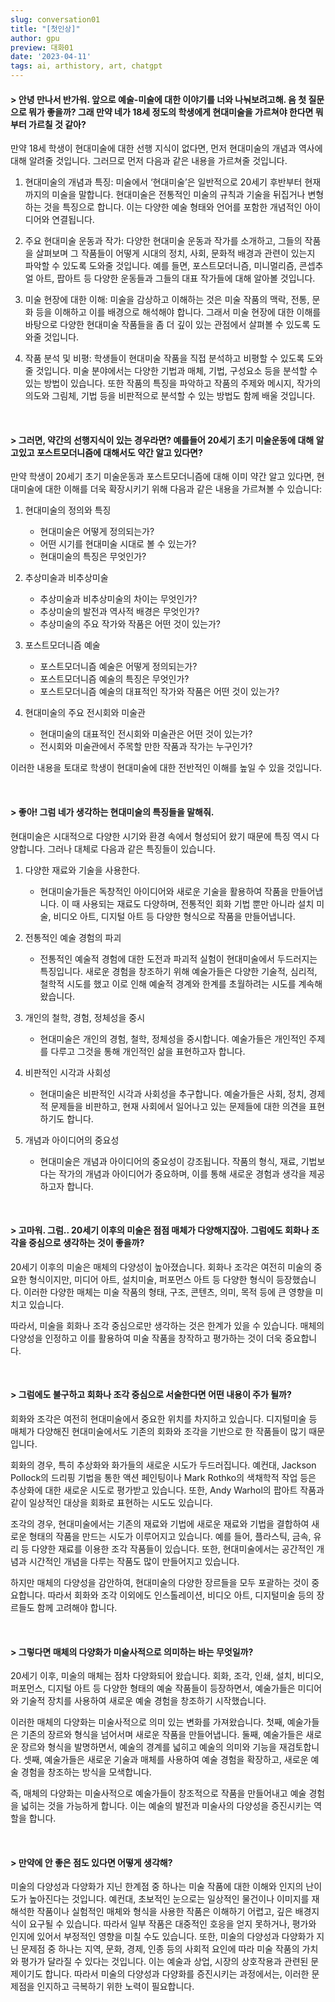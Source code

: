 ```yaml
---
slug: conversation01
title: "[첫인상]"
author: gpu
preview: 대화01
date: '2023-04-11'
tags: ai, arthistory, art, chatgpt
---
```


#### > 안녕 만나서 반가워. 앞으로 예술-미술에 대한 이야기를 너와 나눠보려고해. 음 첫 질문으로 뭐가 좋을까? 그래 만약 네가 18세 정도의 학생에게 현대미술을 가르쳐야 한다면 뭐부터 가르칠 것 같아?  

만약 18세 학생이 현대미술에 대한 선행 지식이 없다면, 먼저 현대미술의 개념과 역사에 대해 알려줄 것입니다. 그러므로 먼저 다음과 같은 내용을 가르쳐줄 것입니다.

1. 현대미술의 개념과 특징: 미술에서 ‘현대미술’은 일반적으로 20세기 후반부터 현재까지의 미술을 말합니다. 현대미술은 전통적인 미술의 규칙과 기술을 뒤집거나 변형하는 것을 특징으로 합니다. 이는 다양한 예술 형태와 언어를 포함한 개념적인 아이디어와 연결됩니다.

2. 주요 현대미술 운동과 작가: 다양한 현대미술 운동과 작가를 소개하고, 그들의 작품을 살펴보며 그 작품들이 어떻게 시대의 정치, 사회, 문화적 배경과 관련이 있는지 파악할 수 있도록 도와줄 것입니다. 예를 들면, 포스트모더니즘, 미니멀리즘, 콘셉추얼 아트, 팝아트 등 다양한 운동들과 그들의 대표 작가들에 대해 알아볼 것입니다.

3. 미술 현장에 대한 이해: 미술을 감상하고 이해하는 것은 미술 작품의 맥락, 전통, 문화 등을 이해하고 이를 배경으로 해석해야 합니다. 그래서 미술 현장에 대한 이해를 바탕으로 다양한 현대미술 작품들을 좀 더 깊이 있는 관점에서 살펴볼 수 있도록 도와줄 것입니다.

4. 작품 분석 및 비평: 학생들이 현대미술 작품을 직접 분석하고 비평할 수 있도록 도와줄 것입니다. 미술 분야에서는 다양한 기법과 매체, 기법, 구성요소 등을 분석할 수 있는 방법이 있습니다. 또한 작품의 특징을 파악하고 작품의 주제와 메시지, 작가의 의도와 그림체, 기법 등을 비판적으로 분석할 수 있는 방법도 함께 배울 것입니다.  

&nbsp;

#### > 그러면, 약간의 선행지식이 있는 경우라면? 예를들어 20세기 초기 미술운동에 대해 알고있고 포스트모더니즘에 대해서도 약간 알고 있다면?  

만약 학생이 20세기 초기 미술운동과 포스트모더니즘에 대해 이미 약간 알고 있다면, 현대미술에 대한 이해를 더욱 확장시키기 위해 다음과 같은 내용을 가르쳐볼 수 있습니다:

1. 현대미술의 정의와 특징
    * 현대미술은 어떻게 정의되는가?
    * 어떤 시기를 현대미술 시대로 볼 수 있는가?
    * 현대미술의 특징은 무엇인가?

2. 추상미술과 비추상미술
    * 추상미술과 비추상미술의 차이는 무엇인가?
    * 추상미술의 발전과 역사적 배경은 무엇인가?
    * 추상미술의 주요 작가와 작품은 어떤 것이 있는가?

3. 포스트모더니즘 예술
    * 포스트모더니즘 예술은 어떻게 정의되는가?
    * 포스트모더니즘 예술의 특징은 무엇인가?
    * 포스트모더니즘 예술의 대표적인 작가와 작품은 어떤 것이 있는가?

4. 현대미술의 주요 전시회와 미술관
    * 현대미술의 대표적인 전시회와 미술관은 어떤 것이 있는가?
    * 전시회와 미술관에서 주목할 만한 작품과 작가는 누구인가?

이러한 내용을 토대로 학생이 현대미술에 대한 전반적인 이해를 높일 수 있을 것입니다.  

&nbsp;

#### > 좋아! 그럼 네가 생각하는 현대미술의 특징들을 말해줘.  

현대미술은 시대적으로 다양한 시기와 환경 속에서 형성되어 왔기 때문에 특징 역시 다양합니다. 그러나 대체로 다음과 같은 특징들이 있습니다.

1. 다양한 재료와 기술을 사용한다.
    - 현대미술가들은 독창적인 아이디어와 새로운 기술을 활용하여 작품을 만들어냅니다. 이 때 사용되는 재료도 다양하며, 전통적인 회화 기법 뿐만 아니라 설치 미술, 비디오 아트, 디지털 아트 등 다양한 형식으로 작품을 만들어냅니다.

2. 전통적인 예술 경험의 파괴
    - 전통적인 예술적 경험에 대한 도전과 파괴적 실험이 현대미술에서 두드러지는 특징입니다. 새로운 경험을 창조하기 위해 예술가들은 다양한 기술적, 심리적, 철학적 시도를 했고 이로 인해 예술적 경계와 한계를 초월하려는 시도를 계속해왔습니다.

3. 개인의 철학, 경험, 정체성을 중시
    - 현대미술은 개인의 경험, 철학, 정체성을 중시합니다. 예술가들은 개인적인 주제를 다루고 그것을 통해 개인적인 삶을 표현하고자 합니다.

4. 비판적인 시각과 사회성
    - 현대미술은 비판적인 시각과 사회성을 추구합니다. 예술가들은 사회, 정치, 경제적 문제들을 비판하고, 현재 사회에서 일어나고 있는 문제들에 대한 의견을 표현하기도 합니다.

5. 개념과 아이디어의 중요성
    - 현대미술은 개념과 아이디어의 중요성이 강조됩니다. 작품의 형식, 재료, 기법보다는 작가의 개념과 아이디어가 중요하며, 이를 통해 새로운 경험과 생각을 제공하고자 합니다. 

&nbsp;

#### > 고마워. 그럼.. 20세기 이후의 미술은 점점 매체가 다양해지잖아. 그럼에도 회화나 조각을 중심으로 생각하는 것이 좋을까?  

20세기 이후의 미술은 매체의 다양성이 높아졌습니다. 회화나 조각은 여전히 미술의 중요한 형식이지만, 미디어 아트, 설치미술, 퍼포먼스 아트 등 다양한 형식이 등장했습니다. 이러한 다양한 매체는 미술 작품의 형태, 구조, 콘텐츠, 의미, 목적 등에 큰 영향을 미치고 있습니다.

따라서, 미술을 회화나 조각 중심으로만 생각하는 것은 한계가 있을 수 있습니다. 매체의 다양성을 인정하고 이를 활용하여 미술 작품을 창작하고 평가하는 것이 더욱 중요합니다.  

&nbsp;

#### > 그럼에도 불구하고 회화나 조각 중심으로 서술한다면 어떤 내용이 주가 될까?  

회화와 조각은 여전히 현대미술에서 중요한 위치를 차지하고 있습니다. 디지털미술 등 매체가 다양해진 현대미술에서도 기존의 회화와 조각을 기반으로 한 작품들이 많기 때문입니다.

회화의 경우, 특히 추상화와 화가들의 새로운 시도가 두드러집니다. 예컨대, Jackson Pollock의 드리핑 기법을 통한 액션 페인팅이나 Mark Rothko의 색채학적 작업 등은 추상화에 대한 새로운 시도로 평가받고 있습니다. 또한, Andy Warhol의 팝아트 작품과 같이 일상적인 대상을 회화로 표현하는 시도도 있습니다.

조각의 경우, 현대미술에서는 기존의 재료와 기법에 새로운 재료와 기법을 결합하여 새로운 형태의 작품을 만드는 시도가 이루어지고 있습니다. 예를 들어, 플라스틱, 금속, 유리 등 다양한 재료를 이용한 조각 작품들이 있습니다. 또한, 현대미술에서는 공간적인 개념과 시간적인 개념을 다루는 작품도 많이 만들어지고 있습니다.

하지만 매체의 다양성을 감안하여, 현대미술의 다양한 장르들을 모두 포괄하는 것이 중요합니다. 따라서 회화와 조각 이외에도 인스톨레이션, 비디오 아트, 디지털미술 등의 장르들도 함께 고려해야 합니다.

&nbsp;

#### > 그렇다면 매체의 다양화가 미술사적으로 의미하는 바는 무엇일까?  

20세기 이후, 미술의 매체는 점차 다양화되어 왔습니다. 회화, 조각, 인쇄, 설치, 비디오, 퍼포먼스, 디지털 아트 등 다양한 형태의 예술 작품들이 등장하면서, 예술가들은 미디어와 기술적 장치를 사용하여 새로운 예술 경험을 창조하기 시작했습니다.

이러한 매체의 다양화는 미술사적으로 의미 있는 변화를 가져왔습니다. 첫째, 예술가들은 기존의 장르와 형식을 넘어서며 새로운 작품을 만들어냅니다. 둘째, 예술가들은 새로운 장르와 형식을 발명하면서, 예술의 경계를 넓히고 예술의 의미와 기능을 재검토합니다. 셋째, 예술가들은 새로운 기술과 매체를 사용하여 예술 경험을 확장하고, 새로운 예술 경험을 창조하는 방식을 모색합니다.

즉, 매체의 다양화는 미술사적으로 예술가들이 창조적으로 작품을 만들어내고 예술 경험을 넓히는 것을 가능하게 합니다. 이는 예술의 발전과 미술사의 다양성을 증진시키는 역할을 합니다.  

&nbsp;

#### > 만약에 안 좋은 점도 있다면 어떻게 생각해?  

미술의 다양성과 다양화가 지닌 한계점 중 하나는 미술 작품에 대한 이해와 인지의 난이도가 높아진다는 것입니다. 예컨대, 초보적인 눈으로는 일상적인 물건이나 이미지를 재해석한 작품이나 실험적인 매체와 형식을 사용한 작품은 이해하기 어렵고, 깊은 배경지식이 요구될 수 있습니다. 따라서 일부 작품은 대중적인 호응을 얻지 못하거나, 평가와 인지에 있어서 부정적인 영향을 미칠 수도 있습니다. 또한, 미술의 다양성과 다양화가 지닌 문제점 중 하나는 지역, 문화, 경제, 인종 등의 사회적 요인에 따라 미술 작품의 가치와 평가가 달라질 수 있다는 것입니다. 이는 예술과 상업, 시장의 상호작용과 관련된 문제이기도 합니다. 따라서 미술의 다양성과 다양화를 증진시키는 과정에서는, 이러한 문제점을 인지하고 극복하기 위한 노력이 필요합니다.  

